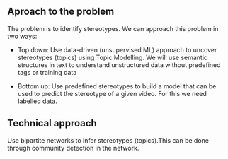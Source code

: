 
## Aproach to the problem

The problem is to identify stereotypes. We can approach this problem in two ways:

- Top down: Use data-driven (unsupervised ML) approach to uncover stereotypes (topics) using Topic Modelling. We will use semantic structures in text to understand unstructured data without predefined tags or training data
  
- Bottom up: Use predefined stereotypes to build a model that can be used to predict the stereotype of a given video. For this we need labelled data.

## Technical approach
Use bipartite networks to infer stereotypes (topics).This can be done through community detection in the network.
